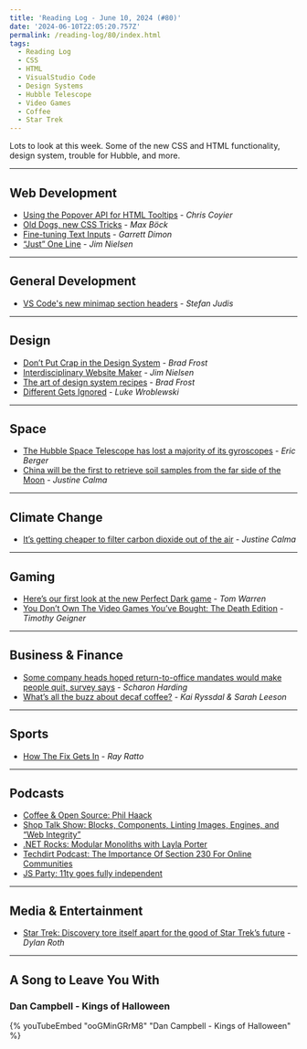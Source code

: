 ```yaml
---
title: 'Reading Log - June 10, 2024 (#80)'
date: '2024-06-10T22:05:20.757Z'
permalink: /reading-log/80/index.html
tags:
  - Reading Log
  - CSS
  - HTML
  - VisualStudio Code
  - Design Systems
  - Hubble Telescope
  - Video Games
  - Coffee
  - Star Trek
---
```


Lots to look at this week. Some of the new CSS and HTML functionality, design system, trouble for Hubble, and more.
<!-- excerpt -->

---

## Web Development

- [Using the Popover API for HTML Tooltips](https://frontendmasters.com/blog/using-the-popover-api-for-html-tooltips/) - *Chris Coyier*
- [Old Dogs, new CSS Tricks](https://mxb.dev/blog/old-dogs-new-css-tricks/) - *Max Böck*
- [Fine-tuning Text Inputs](https://garrettdimon.com/journal/posts/fine-tuning-text-inputs) - *Garrett Dimon*
- [“Just” One Line](https://blog.jim-nielsen.com/2024/just-one-line/) - *Jim Nielsen*

---

## General Development

- [VS Code's new minimap section headers](https://www.stefanjudis.com/blog/vs-code-minimap-section-headers/) - *Stefan Judis*

---

## Design

- [Don’t Put Crap in the Design System](https://bradfrost.com/blog/post/dont-put-crap-in-the-design-system/) - *Brad Frost*
- [Interdisciplinary Website Maker](https://blog.jim-nielsen.com/2024/interdisciplinary-website-maker/) - *Jim Nielsen*
- [The art of design system recipes](https://bradfrost.com/blog/post/the-art-of-design-system-recipes/) - *Brad Frost*
- [Different Gets Ignored](https://www.lukew.com/ff/entry.asp?2066) - *Luke Wroblewski*

---

## Space

- [The Hubble Space Telescope has lost a majority of its gyroscopes](https://arstechnica.com/space/2024/06/down-to-just-two-gyroscopes-hubbles-science-operations-will-continue/) - *Eric Berger*
- [China will be the first to retrieve soil samples from the far side of the Moon](https://www.theverge.com/2024/6/4/24171169/china-lunar-sample-far-side-moon-launch) - *Justine Calma*

---

## Climate Change

- [It’s getting cheaper to filter carbon dioxide out of the air](https://www.theverge.com/2024/6/4/24170729/direct-air-capture-carbon-dioxide-removal-climate-tech-climeworks-generation-3) - *Justine Calma*

---

## Gaming

- [Here’s our first look at the new Perfect Dark game](https://www.theverge.com/24174839/perfect-dark-reboot-xbox-microsoft) - *Tom Warren*
- [You Don’t Own The Video Games You’ve Bought: The Death Edition](https://www.techdirt.com/2024/06/03/you-dont-own-the-video-games-youve-bought-the-death-edition/) - *Timothy Geigner*

---

## Business & Finance

- [Some company heads hoped return-to-office mandates would make people quit, survey says](https://arstechnica.com/tech-policy/2024/06/company-heads-hoped-return-to-office-mandates-would-make-people-quit-survey-says/) - *Scharon Harding*
- [What’s all the buzz about decaf coffee?](https://www.marketplace.org/2024/06/07/decaf-coffee-award-growing-market/) - *Kai Ryssdal & Sarah Leeson*

---

## Sports

- [How The Fix Gets In](https://defector.com/how-the-fix-gets-in-jontay-porter) - *Ray Ratto*

---

## Podcasts

- [Coffee & Open Source: Phil Haack](https://www.coffeeandopensource.com/guest/phil-haack.html)
- [Shop Talk Show: Blocks, Components, Linting Images, Engines, and “Web Integrity”](https://shoptalkshow.com/576/)
- [.NET Rocks: Modular Monoliths with Layla Porter](https://www.dotnetrocks.com/details/1856)
- [Techdirt Podcast: The Importance Of Section 230 For Online Communities](https://www.techdirt.com/2024/06/04/techdirt-podcast-episode-393-the-importance-of-section-230-for-online-communities/)
- [JS Party: 11ty goes fully independent](https://changelog.com/jsparty/325)

---

## Media & Entertainment

- [Star Trek: Discovery tore itself apart for the good of Star Trek’s future](https://www.polygon.com/24168842/star-trek-discovery-finale-interview-showrunner-end) - *Dylan Roth*

---

## A Song to Leave You With

### Dan Campbell - Kings of Halloween

{% youTubeEmbed "ooGMinGRrM8" "Dan Campbell - Kings of Halloween" %}

